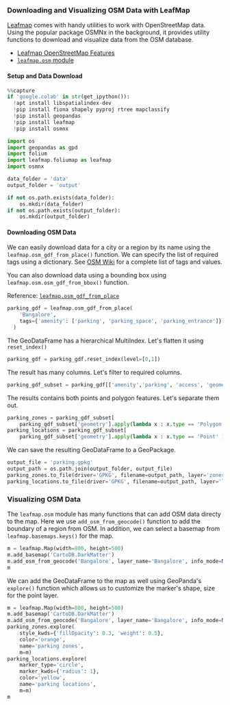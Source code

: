 ### Downloading and Visualizing OSM Data with LeafMap

[Leafmap](https://leafmap.org/) comes with handy utilities to work with OpenStreetMap data. Using the popular package OSMNx in the background, it provides utility functions to download and visualize data from the OSM database.

* [Leafmap OpenStreetMap Features](https://leafmap.org/notebooks/15_openstreetmap/)
* [`leafmap.osm` module](https://leafmap.org/osm/)

#### Setup and Data Download


```python
%%capture
if 'google.colab' in str(get_ipython()):
  !apt install libspatialindex-dev
  !pip install fiona shapely pyproj rtree mapclassify
  !pip install geopandas
  !pip install leafmap
  !pip install osmnx
```


```python
import os
import geopandas as gpd
import folium
import leafmap.foliumap as leafmap
import osmnx
```


```python
data_folder = 'data'
output_folder = 'output'

if not os.path.exists(data_folder):
    os.mkdir(data_folder)
if not os.path.exists(output_folder):
    os.mkdir(output_folder)
```

#### Downloading OSM Data

We can easily download data for a city or a region by its name using the `leafmap.osm_gdf_from_place()` function. We can specify the list of required tags using a dictionary. See [OSM Wiki](https://wiki.openstreetmap.org/wiki/Map_features) for a complete list of tags and values.

You can also download data using a bounding box using `leafmap.osm.osm_gdf_from_bbox()` function.

Reference: [`leafmap.osm_gdf_from_place`](https://leafmap.org/osm/#leafmap.osm.osm_gdf_from_place)


```python
parking_gdf = leafmap.osm_gdf_from_place(
    'Bangalore', 
    tags={'amenity': ['parking', 'parking_space', 'parking_entrance']}
  )
```

The GeoDataFrame has a hierarchical MultiIndex. Let's flatten it using `reset_index()`


```python
parking_gdf = parking_gdf.reset_index(level=[0,1])
```

The result has many columns. Let's filter to required columns.


```python
parking_gdf_subset = parking_gdf[['amenity','parking', 'access', 'geometry']]
```

The results contains both points and polygon features. Let's separate them out.


```python
parking_zones = parking_gdf_subset[
    parking_gdf_subset['geometry'].apply(lambda x : x.type == 'Polygon' )]
parking_locations = parking_gdf_subset[
    parking_gdf_subset['geometry'].apply(lambda x : x.type == 'Point' )]
```

We can save the resulting GeoDataFrame to a GeoPackage.


```python
output_file = 'parking.gpkg'
output_path = os.path.join(output_folder, output_file)
parking_zones.to_file(driver='GPKG', filename=output_path, layer='zones')
parking_locations.to_file(driver='GPKG', filename=output_path, layer='locations')
```

### Visualizing OSM Data

The `leafmap.osm` module has many functions that can add OSM data directy to the map. Here we use `add_osm_from_geocode()` function to add the boundary of a region from OSM. In addition, we can select a basemap from `leafmap.basemaps.keys()` for the map.


```python
m = leafmap.Map(width=800, height=500)
m.add_basemap('CartoDB.DarkMatter')
m.add_osm_from_geocode('Bangalore', layer_name='Bangalore', info_mode=None)
m
```

We can add the GeoDataFrame to the map as well using GeoPanda's `explore()` function which allows us to customize the marker's shape, size for the point layer.


```python
m = leafmap.Map(width=800, height=500)
m.add_basemap('CartoDB.DarkMatter')
m.add_osm_from_geocode('Bangalore', layer_name='Bangalore', info_mode=None)
parking_zones.explore(
    style_kwds={'fillOpacity': 0.3, 'weight': 0.5},
    color='orange',
    name='parking zones',
    m=m)
parking_locations.explore(
    marker_type='circle',
    marker_kwds={'radius': 1},
    color='yellow',
    name='parking locations',
    m=m)
m
```
